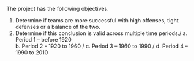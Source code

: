 The project has the following objectives.
1.	Determine if teams are more successful with high offenses, tight defenses or a balance of the two.
2.	Determine if this conclusion is valid across multiple time periods./
a.	Period 1 – before 1920 \
b.	Period 2 -  1920 to 1960 /
c.	Period 3 – 1960 to 1990 /
d.	Period 4 – 1990 to 2010
